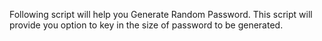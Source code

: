 Following script will help you Generate Random Password.
This script will provide you option to key in the size of password to be generated.
